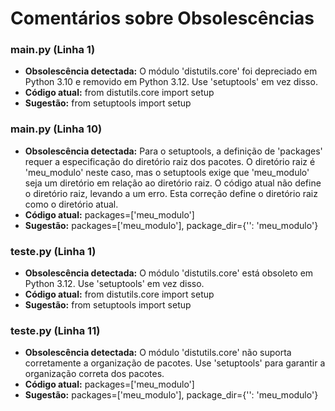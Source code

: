 # Comentários sobre Obsolescências

### main.py (Linha 1)
- **Obsolescência detectada:** O módulo 'distutils.core' foi depreciado em Python 3.10 e removido em Python 3.12. Use 'setuptools' em vez disso.
- **Código atual:** from distutils.core import setup
- **Sugestão:** from setuptools import setup


### main.py (Linha 10)
- **Obsolescência detectada:** Para o setuptools, a definição de 'packages' requer a especificação do diretório raiz dos pacotes. O diretório raiz é 'meu_modulo' neste caso, mas o setuptools exige que 'meu_modulo' seja um diretório em relação ao diretório raiz. O código atual não define o diretório raiz, levando a um erro. Esta correção define o diretório raiz como o diretório atual.
- **Código atual:** packages=['meu_modulo']
- **Sugestão:** packages=['meu_modulo'], package_dir={'': 'meu_modulo'}


### teste.py (Linha 1)
- **Obsolescência detectada:** O módulo 'distutils.core' está obsoleto em Python 3.12. Use 'setuptools' em vez disso.
- **Código atual:** from distutils.core import setup
- **Sugestão:** from setuptools import setup


### teste.py (Linha 11)
- **Obsolescência detectada:** O módulo 'distutils.core' não suporta corretamente a organização de pacotes. Use 'setuptools' para garantir a organização correta dos pacotes.
- **Código atual:** packages=['meu_modulo']
- **Sugestão:** packages=['meu_modulo'], package_dir={'': 'meu_modulo'}

